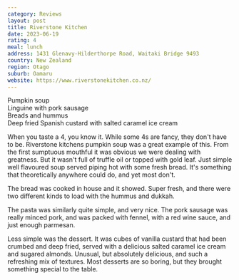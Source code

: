 ```yaml
---
category: Reviews
layout: post
title: Riverstone Kitchen
date: 2023-06-19
rating: 4
meal: lunch
address: 1431 Glenavy-Hilderthorpe Road, Waitaki Bridge 9493
country: New Zealand
region: Otago
suburb: Oamaru
website: https://www.riverstonekitchen.co.nz/
---
```

Pumpkin soup  
Linguine with pork sausage  
Breads and hummus  
Deep fried Spanish custard with salted caramel ice cream  

When you taste a 4, you know it. While some 4s are fancy, they don't have to be. Riverstone kitchens pumpkin soup was a great example of this. From the first sumptuous mouthful it was obvious we were dealing with greatness. But it wasn't full of truffle oil or topped with gold leaf. Just simple well flavoured soup served piping hot with some fresh bread. It's something that theoretically anywhere could do, and yet most don't. 

The bread was cooked in house and it showed. Super fresh, and there were two different kinds to load with the hummus and dukkah. 

The pasta was similarly quite simple, and very nice. The pork sausage was really minced pork, and was packed with fennel, with a red wine sauce, and just enough parmesan. 

Less simple was the dessert. It was cubes of vanilla custard that had been crumbed and deep fried, served with a delicious salted caramel ice cream and sugared almonds. Unusual, but absolutely delicious, and such a refreshing mix of textures. Most desserts are so boring, but they brought something special to the table.
